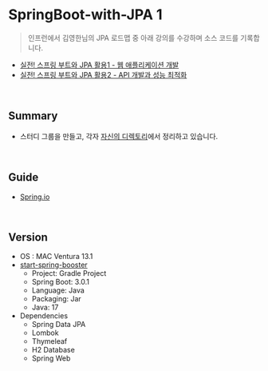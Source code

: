 # SpringBoot-with-JPA 1
> 인프런에서 김영한님의 JPA 로드맵 중 아래 강의를 수강하며 소스 코드를 기록합니다.
- [실전! 스프링 부트와 JPA 활용1 - 웹 애플리케이션 개발](https://www.inflearn.com/course/%EC%8A%A4%ED%94%84%EB%A7%81%EB%B6%80%ED%8A%B8-JPA-%ED%99%9C%EC%9A%A9-1/)
- [실전! 스프링 부트와 JPA 활용2 - API 개발과 성능 최적화](https://www.inflearn.com/course/%EC%8A%A4%ED%94%84%EB%A7%81%EB%B6%80%ED%8A%B8-JPA-API%EA%B0%9C%EB%B0%9C-%EC%84%B1%EB%8A%A5%EC%B5%9C%EC%A0%81%ED%99%94)


<br/>

## Summary
- 스터디 그룹을 만들고, 각자 [자신의 디렉토리](https://github.com/Springboot-with-JPA-Study/Springboot-with-JPA)에서 정리하고 있습니다.


<br/>

## Guide
- [Spring.io](https://spring.io/guides)


<br/>

## Version
- OS : MAC Ventura 13.1
- [start-spring-booster](https://start.spring.io/)
  - Project: Gradle Project 
  - Spring Boot: 3.0.1
  - Language: Java 
  - Packaging: Jar
  - Java: 17
- Dependencies
  - Spring Data JPA
  - Lombok
  - Thymeleaf
  - H2 Database
  - Spring Web

